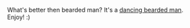 <!-- 
.. title: What's better than bearded man?
.. slug: whats-better-than-bearded-man
.. date: 2015-02-03 21:04:25 UTC+02:00
.. tags: beard, fun, love
.. link: 
.. description: 
.. type: text
-->

What's better then bearded man? It's a [dancing bearded
man](https://www.youtube.com/watch?v=mkn3aLwSrpk).  
Enjoy! :)
